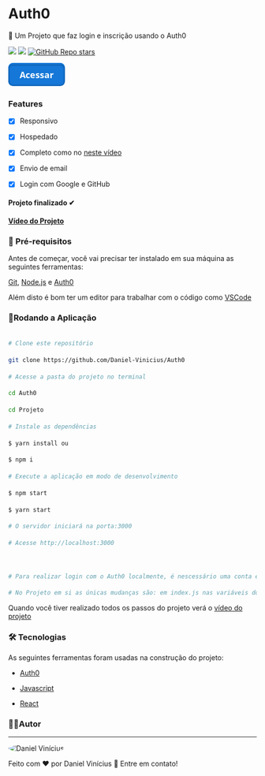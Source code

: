 # Auth0

<p  id="sobre">
🔐 Um Projeto que faz login e inscrição usando o Auth0

![](https://img.shields.io/badge/license-MIT-green) ![](https://img.shields.io/badge/languege-Portuguese-yellow) [![GitHub Repo stars](https://img.shields.io/github/stars/Daniel-Vinicius/Auth0?style=social)](https://github.com/Daniel-Vinicius/Auth0/stargazers)

[![Acessar](https://github.com/Daniel-Vinicius/My-Money-Frontend/blob/main/.github/acessar.png)](https://auth0-br.vercel.app/)

### Features

- [x] Responsivo

- [x] Hospedado

- [x] Completo como no [neste vídeo](https://www.youtube.com/watch?v=MqczHS3Z2bc)

- [x] Envio de email

- [x] Login com Google e GitHub

<!-- Coloque o status do projeto -->

<h4  align="left">

Projeto finalizado ✔

</h4>

<a href='https://www.youtube.com/embed/AJwheTPxFxI'><h4>Vídeo do Projeto</h6></a>

<!-- Altere os Pré-requisitos -->

### 🛒 Pré-requisitos<a id="pre-requisitos"></a>

Antes de começar, você vai precisar ter instalado em sua máquina as seguintes ferramentas:

[Git](https://git-scm.com/),
[Node.js](https://nodejs.org/pt-br/) e
[Auth0](https://auth0.com/)

Além disto é bom ter um editor para trabalhar com o código como [VSCode](https://code.visualstudio.com/)

### 📀Rodando a Aplicação<a id="rodando"></a>

```bash

# Clone este repositório

git clone https://github.com/Daniel-Vinicius/Auth0

# Acesse a pasta do projeto no terminal

cd Auth0

cd Projeto

# Instale as dependências

$ yarn install ou

$ npm i

# Execute a aplicação em modo de desenvolvimento

$ npm start

$ yarn start

# O servidor iniciará na porta:3000

# Acesse http://localhost:3000



# Para realizar login com o Auth0 localmente, é nescessário uma conta e algumas configurações lá.

# No Projeto em si as únicas mudanças são: em index.js nas variáveis domain e clientId.

```

<p> Quando você tiver realizado todos os passos do projeto verá o <a  href="https://www.youtube.com/embed/AJwheTPxFxI" >vídeo do projeto</a> </p>

<!-- Altere as Tecnologias -->

### 🛠 Tecnologias<a id="tecnologias"></a>

As seguintes ferramentas foram usadas na construção do projeto:

- [Auth0](https://auth0.com/)

- [Javascript](https://developer.mozilla.org/pt-BR/docs/Web/JavaScript)

- [React](https://reactjs.org)

### 👨‍💻Autor <a id="autor"> </a>

---

<a  href="https://github.com/Daniel-Vinicius"  style="text-decoration: none;">

<img  style="border-radius: 50%;"  src="https://avatars0.githubusercontent.com/u/66279500?s=460&u=03d962bd1fda436ca49d4bbfbf2f30bdd566221d&v=4"  width="100px;"  alt="Daniel Vinícius"/>

<br />

<span> Feito com ❤️ por Daniel Vinícius 👋 Entre em contato! </span>

</a>
